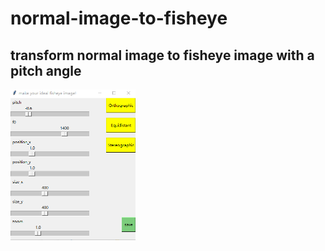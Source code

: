 # normal-image-to-fisheye
## transform normal image to fisheye image with a pitch angle  

<img src="https://github.com/txff99/normal-image-to-fisheye/blob/main/demo1.png" width="200px">
